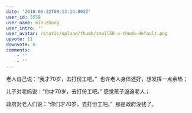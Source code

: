 ```yaml
---
date: '2018-06-22T09:13:14.802Z'
user_id: 5559
user_name: mihuzhong
user_intro: ''
user_avatar: /static/upload/thumb/small50-u-thumb-default.png
upvote: 11
downvote: 0
comments:
    - ''
    - ''
---
```


老人自己说：“我才70岁，去打份工吧。”  也许老人身体还好，想发挥一点余热；  

儿子对老妈说：“你才70岁，去打份工吧。” 感觉孩子逼迫老人；

政府对老人们说：“你们才70岁，去打份工吧。”  那是政府没钱了。
